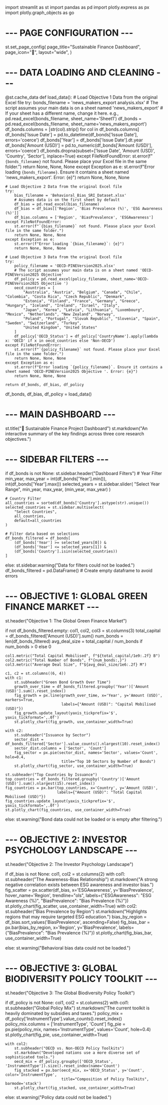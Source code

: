 import streamlit as st
import pandas as pd
import plotly.express as px
import plotly.graph_objects as go

# --- PAGE CONFIGURATION ---
st.set_page_config(
    page_title="Sustainable Finance Dashboard",
    page_icon="🌿",
    layout="wide",
)

# --- DATA LOADING AND CLEANING ---
@st.cache_data
def load_data():
    # Load Objective 1 Data from the original Excel file
    try:
        bonds_filename = 'news_makers_export analysis.xlsx'
        # The script assumes your main data is on a sheet named 'news_makers_export'
        # If your sheet has a different name, change it here. e.g., pd.read_excel(bonds_filename, sheet_name='Sheet1')
        df_bonds = pd.read_excel(bonds_filename, sheet_name='news_makers_export')
        df_bonds.columns = [str(col).strip() for col in df_bonds.columns]
        df_bonds['Issue Date'] = pd.to_datetime(df_bonds['Issue Date'], errors='coerce')
        df_bonds['Year'] = df_bonds['Issue Date'].dt.year
        df_bonds['Amount (USD)'] = pd.to_numeric(df_bonds['Amount (USD)'], errors='coerce')
        df_bonds.dropna(subset=['Issue Date', 'Amount (USD)', 'Country', 'Sector'], inplace=True)
    except FileNotFoundError:
        st.error(f"`{bonds_filename}` not found. Please place your Excel file in the same folder.")
        return None, None, None
    except Exception as e:
        st.error(f"Error loading `{bonds_filename}`. Ensure it contains a sheet named 'news_makers_export'. Error: {e}")
        return None, None, None

    # Load Objective 2 Data from the original Excel file
    try:
        bias_filename = 'Behavioral_Bias_SRI_Dataset.xlsx'
        # Assumes data is on the first sheet by default
        df_bias = pd.read_excel(bias_filename)
        df_bias = df_bias[['Region', 'Bias Prevalence (%)', 'ESG Awareness (%)']]
        df_bias.columns = ['Region', 'BiasPrevalence', 'ESGAwareness']
    except FileNotFoundError:
        st.error(f"`{bias_filename}` not found. Please place your Excel file in the same folder.")
        return None, None, None
    except Exception as e:
        st.error(f"Error loading `{bias_filename}`: {e}")
        return None, None, None

    # Load Objective 3 Data from the original Excel file
    try:
        policy_filename = 'OECD-PINEVersion2025.xlsx'
        # The script assumes your main data is on a sheet named 'OECD-PINEVersion2025 Objective'
        df_policy = pd.read_excel(policy_filename, sheet_name='OECD-PINEVersion2025 Objective ')
        oecd_countries = [
            "Australia", "Austria", "Belgium", "Canada", "Chile", "Colombia", "Costa Rica", "Czech Republic", "Denmark",
            "Estonia", "Finland", "France", "Germany", "Greece", "Hungary", "Iceland", "Ireland", "Israel", "Italy",
            "Japan", "Korea", "Latvia", "Lithuania", "Luxembourg", "Mexico", "Netherlands", "New Zealand", "Norway",
            "Poland", "Portugal", "Slovak Republic", "Slovenia", "Spain", "Sweden", "Switzerland", "Turkey",
            "United Kingdom", "United States"
        ]
        df_policy['OECD_Status'] = df_policy['CountryName'].apply(lambda x: 'OECD' if x in oecd_countries else 'Non-OECD')
    except FileNotFoundError:
        st.error(f"`{policy_filename}` not found. Please place your Excel file in the same folder.")
        return None, None, None
    except Exception as e:
        st.error(f"Error loading `{policy_filename}`. Ensure it contains a sheet named 'OECD-PINEVersion2025 Objective '. Error: {e}")
        return None, None, None

    return df_bonds, df_bias, df_policy

df_bonds, df_bias, df_policy = load_data()

# --- MAIN DASHBOARD ---
st.title("🌿 Sustainable Finance Project Dashboard")
st.markdown("An interactive summary of the key findings across three core research objectives.")

# --- SIDEBAR FILTERS ---
if df_bonds is not None:
    st.sidebar.header("Dashboard Filters")
    # Year Filter
    min_year, max_year = int(df_bonds['Year'].min()), int(df_bonds['Year'].max())
    selected_years = st.sidebar.slider(
        "Select Year Range",
        min_year, max_year, (min_year, max_year)
    )

    # Country Filter
    all_countries = sorted(df_bonds['Country'].astype(str).unique())
    selected_countries = st.sidebar.multiselect(
        "Select Countries",
        all_countries,
        default=all_countries
    )

    # Filter data based on selections
    df_bonds_filtered = df_bonds[
        (df_bonds['Year'] >= selected_years[0]) &
        (df_bonds['Year'] <= selected_years[1]) &
        (df_bonds['Country'].isin(selected_countries))
    ]
else:
    st.sidebar.warning("Data for filters could not be loaded.")
    df_bonds_filtered = pd.DataFrame() # Create empty dataframe to avoid errors

# --- OBJECTIVE 1: GLOBAL GREEN FINANCE MARKET ---
st.header("Objective 1: The Global Green Finance Market")

if not df_bonds_filtered.empty:
    col1, col2, col3 = st.columns(3)
    total_capital = df_bonds_filtered['Amount (USD)'].sum()
    num_bonds = len(df_bonds_filtered)
    avg_deal_size = total_capital / num_bonds if num_bonds > 0 else 0

    col1.metric("Total Capital Mobilised", f"${total_capital/1e9:.2f} B")
    col2.metric("Total Number of Bonds", f"{num_bonds:,}")
    col3.metric("Average Deal Size", f"${avg_deal_size/1e6:.2f} M")

    c1, c2 = st.columns((6, 4))
    with c1:
        st.subheader("Green Bond Growth Over Time")
        growth_over_time = df_bonds_filtered.groupby('Year')['Amount (USD)'].sum().reset_index()
        fig_growth = px.line(growth_over_time, x='Year', y='Amount (USD)', markers=True,
                             labels={"Amount (USD)": "Capital Mobilised (USD)"})
        fig_growth.update_layout(yaxis_tickprefix='$', yaxis_tickformat=',.0f')
        st.plotly_chart(fig_growth, use_container_width=True)

    with c2:
        st.subheader("Issuance by Sector")
        sector_dist = df_bonds_filtered['Sector'].value_counts().nlargest(10).reset_index()
        sector_dist.columns = ['Sector', 'Count']
        fig_sector = px.pie(sector_dist, names='Sector', values='Count', hole=0.4,
                             title="Top 10 Sectors by Number of Bonds")
        st.plotly_chart(fig_sector, use_container_width=True)

    st.subheader("Top Countries by Issuance")
    top_countries = df_bonds_filtered.groupby('Country')['Amount (USD)'].sum().nlargest(15).reset_index()
    fig_countries = px.bar(top_countries, x='Country', y='Amount (USD)',
                           labels={"Amount (USD)": "Total Capital Mobilised (USD)"})
    fig_countries.update_layout(yaxis_tickprefix='$', yaxis_tickformat=',.0f')
    st.plotly_chart(fig_countries, use_container_width=True)

else:
    st.warning("Bond data could not be loaded or is empty after filtering.")

# --- OBJECTIVE 2: INVESTOR PSYCHOLOGY LANDSCAPE ---
st.header("Objective 2: The Investor Psychology Landscape")

if df_bias is not None:
    col1, col2 = st.columns(2)
    with col1:
        st.subheader("The Awareness-Bias Relationship")
        st.markdown("A strong negative correlation exists between ESG awareness and investor bias.")
        fig_scatter = px.scatter(df_bias, x='ESGAwareness', y='BiasPrevalence',
                                 hover_name='Region', trendline="ols",
                                 labels={"ESGAwareness": "ESG Awareness (%)", "BiasPrevalence": "Bias Prevalence (%)"})
        st.plotly_chart(fig_scatter, use_container_width=True)
    with col2:
        st.subheader("Bias Prevalence by Region")
        st.markdown("Highlights regions that may require targeted ESG education.")
        bias_by_region = df_bias.sort_values('BiasPrevalence', ascending=False)
        fig_bias_bar = px.bar(bias_by_region, x='Region', y='BiasPrevalence',
                              labels={"BiasPrevalence": "Bias Prevalence (%)"})
        st.plotly_chart(fig_bias_bar, use_container_width=True)

else:
    st.warning("Behavioral bias data could not be loaded.")

# --- OBJECTIVE 3: GLOBAL BIODIVERSITY POLICY TOOLKIT ---
st.header("Objective 3: The Global Biodiversity Policy Toolkit")

if df_policy is not None:
    col1, col2 = st.columns(2)
    with col1:
        st.subheader("Global Policy Mix")
        st.markdown("The current toolkit is heavily dominated by subsidies and taxes.")
        policy_mix = df_policy['InstrumentType'].value_counts().reset_index()
        policy_mix.columns = ['InstrumentType', 'Count']
        fig_pie = px.pie(policy_mix, names='InstrumentType', values='Count', hole=0.4)
        st.plotly_chart(fig_pie, use_container_width=True)

    with col2:
        st.subheader("OECD vs. Non-OECD Policy Toolkits")
        st.markdown("Developed nations use a more diverse set of sophisticated tools.")
        oecd_mix = df_policy.groupby(['OECD_Status', 'InstrumentType']).size().reset_index(name='Count')
        fig_stacked = px.bar(oecd_mix, x='OECD_Status', y='Count', color='InstrumentType',
                             title="Composition of Policy Toolkits", barmode='stack')
        st.plotly_chart(fig_stacked, use_container_width=True)

else:
    st.warning("Policy data could not be loaded.")

